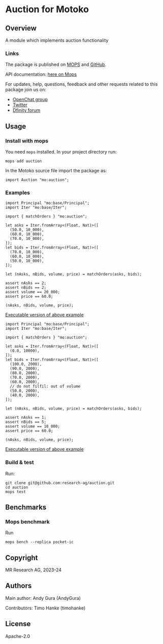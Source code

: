 # Auction for Motoko

## Overview

A module which implements auction functionality

### Links

The package is published on [MOPS](https://mops.one/auction) and [GitHub](https://github.com/research-ag/auction).

API documentation: [here on Mops](https://mops.one/auction/docs)

For updates, help, questions, feedback and other requests related to this package join us on:

* [OpenChat group](https://oc.app/2zyqk-iqaaa-aaaar-anmra-cai)
* [Twitter](https://twitter.com/mr_research_ag)
* [Dfinity forum](https://forum.dfinity.org/)

## Usage

### Install with mops

You need `mops` installed. In your project directory run:
```
mops add auction
```

In the Motoko source file import the package as:
```
import Auction "mo:auction";
```

### Examples

```motoko
import Principal "mo:base/Principal";
import Iter "mo:base/Iter";

import { matchOrders } "mo:auction";

let asks = Iter.fromArray<(Float, Nat)>([
  (50.0, 10_000),
  (60.0, 10_000),
  (70.0, 10_000),
]);
let bids = Iter.fromArray<(Float, Nat)>([
  (70.0, 10_000),
  (60.0, 10_000),
  (50.0, 10_000),
]);

let (nAsks, nBids, volume, price) = matchOrders(asks, bids);

assert nAsks == 2;
assert nBids == 2;
assert volume == 20_000;
assert price == 60.0;

(nAsks, nBids, volume, price);
```

[Executable version of above example](https://embed.motoko.org/motoko/g/dUik8CbSbJXFuwUGR8DsHmA5ruvR25cqu8cV3Y47Yufq4PqdNJwv2Y4YrV4RfaQzoEG4usqbGLuWW2e5zbc8NB721o3sRKkkmeLbpraJQm3k1Hvwfcq3wWZY3B2crSwYtE4VePuUJvzQv9Fg1yXRMiuk3DxUh65hn1RXCL71GfecFi8sjL22shfbx6yqJSw5WUs1qr9CRMeNJanMmoobuwdgAsDAY3KNxXjKyPHWNnhpiLt356zCTyqm5uhBrE1vAsgQBHAEPHXv5ujz9NJkeCvtUeySxxKJBfzKtfV5yvJGgSTBbk7hVnG3JFk4wVatAfZTmVKD12W1RVZCnMWHj5NkFVZ1n9c33d6?lines=26)


```motoko
import Principal "mo:base/Principal";
import Iter "mo:base/Iter";

import { matchOrders } "mo:auction";

let asks = Iter.fromArray<(Float, Nat)>([
  (0.0, 10000),
]);
let bids = Iter.fromArray<(Float, Nat)>([
  (100.0, 2000),
  (90.0, 2000),
  (80.0, 2000),
  (70.0, 2000),
  (60.0, 2000),
  // do not filfil: out of volume
  (50.0, 2000),
  (40.0, 2000),
]);

let (nAsks, nBids, volume, price) = matchOrders(asks, bids);

assert nAsks == 1;
assert nBids == 5;
assert volume == 10_000;
assert price == 60.0;

(nAsks, nBids, volume, price);
```

[Executable version of above example](https://embed.motoko.org/motoko/g/2Dugb2J1Nhm62uibeFHhf7gxxVFq3nHa9A9EBdWppt9gdGCKEjzGRD2wbD18gYjEbubzcwVcTHH6zPnuuYj2g2MBT845gVeEZs3ZSvczGcfHKJTALNFJ888TWTrKgq532W1AZW24WC1fMfb3fcD9sXLbyKyFsSzH9HVxHj3D193t2dZJsDxuKQ745Yzr26Q82rPVWWLMpWKvGWQZ5HJdLv9xQ3ee94kcryXppTxbrjNyT3pMyTqduK7wHwBT3iETNTtf59WbQm1NsP6Lbz8psMefKX3uvUB2iFkxnj9tKKXc2nqLvT4FdN3y77Vxs6FNEv6G41TLL31iLwjFcaBmgTxZB2xLoBbHdUG9zSYxsyeLEAV8tSXT4ppC2hza4AJD4NnKMW1HVKQhtrDnEeekK?lines=29)

### Build & test

Run:
```
git clone git@github.com:research-ag/auction.git
cd auction
mops test
```

## Benchmarks

### Mops benchmark

Run
```
mops bench --replica pocket-ic
```

## Copyright

MR Research AG, 2023-24
## Authors

Main author: Andy Gura (AndyGura)

Contributors: Timo Hanke (timohanke)
## License

Apache-2.0
